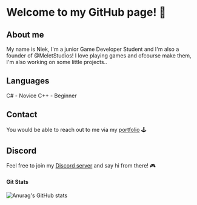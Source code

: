 # Welcome to my GitHub page! 👋

## About me

My name is Niek, I'm a junior Game Developer Student and I'm also a founder of @MeletStudios!
I love playing games and ofcourse make them, I'm also working on some little projects..

## Languages
C# - Novice
C++ - Beginner

## Contact
You would be able to reach out to me via my [portfolio](https://niekmsoftware.github.io/portfolio/) 🕹️

## Discord
Feel free to join my [Discord server](https://discord.gg/rp9ajb3mj6) and say hi from there! 🎮

#### Git Stats
![Anurag's GitHub stats](https://github-readme-stats.vercel.app/api?username=NiekMSoftware&show_icons=true&theme=tokyonight)
